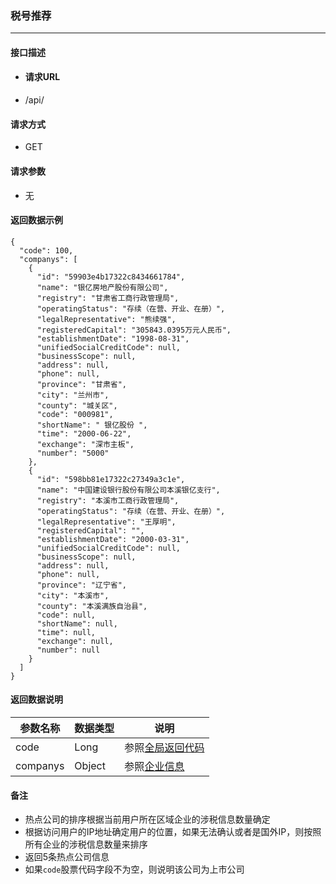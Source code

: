 ### 税号推荐

---

#### 接口描述

* #### 请求URL
* /api/

#### 请求方式

* GET

#### 请求参数

* 无

#### 返回数据示例

```
{
  "code": 100,
  "companys": [
    {
      "id": "59903e4b17322c8434661784",
      "name": "银亿房地产股份有限公司",
      "registry": "甘肃省工商行政管理局",
      "operatingStatus": "存续（在营、开业、在册）",
      "legalRepresentative": "熊续强",
      "registeredCapital": "305843.0395万元人民币",
      "establishmentDate": "1998-08-31",
      "unifiedSocialCreditCode": null,
      "businessScope": null,
      "address": null,
      "phone": null,
      "province": "甘肃省",
      "city": "兰州市",
      "county": "城关区",
      "code": "000981",
      "shortName": " 银亿股份 ",
      "time": "2000-06-22",
      "exchange": "深市主板",
      "number": "5000"
    },
    {
      "id": "598bb81e17322c27349a3c1e",
      "name": "中国建设银行股份有限公司本溪银亿支行",
      "registry": "本溪市工商行政管理局",
      "operatingStatus": "存续（在营、开业、在册）",
      "legalRepresentative": "王厚明",
      "registeredCapital": "",
      "establishmentDate": "2000-03-31",
      "unifiedSocialCreditCode": null,
      "businessScope": null,
      "address": null,
      "phone": null,
      "province": "辽宁省",
      "city": "本溪市",
      "county": "本溪满族自治县",
      "code": null,
      "shortName": null,
      "time": null,
      "exchange": null,
      "number": null
    }
  ]
}
```

#### 返回数据说明

| 参数名称 | 数据类型 | 说明 |
| --- | --- | --- |
| code | Long | 参照[全局返回代码](/数据词典.md) |
| companys | Object | 参照[企业信息](/shu-ju-ci-dian/qi-ye-xin-xi.md) |

#### 备注

* 热点公司的排序根据当前用户所在区域企业的涉税信息数量确定
* 根据访问用户的IP地址确定用户的位置，如果无法确认或者是国外IP，则按照所有企业的涉税信息数量来排序
* 返回5条热点公司信息
* 如果`code`股票代码字段不为空，则说明该公司为上市公司



